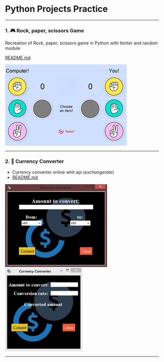 # Python Projects Practice



------

### 1. :video_game: Rock, paper, scissors Game

Recreation of Rock, paper, scissors game in Python with tkinter and random module

 [README.md](Rock-paper-scissors-Tkinter-Practice\README.md) 

<img src="./img/art-screenshot.png" alt="screenshot" style="zoom:50%;" />

------

### 2. :currency_exchange: ​Currency Converter

- Currency converter online whit api (*exchangerate*) 
- [README.md](currency-converter\README.md) 

<img src="./img/currencyConverter.JPG" style="zoom: 80%;" /> <img src="./img/converter.JPG" style="zoom: 80%;" />



------

